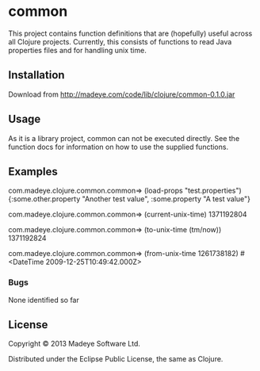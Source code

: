 # common

This project contains function definitions that are (hopefully) useful across all Clojure projects.  Currently, this consists of functions to read Java properties files and for handling unix time.

## Installation

Download from http://madeye.com/code/lib/clojure/common-0.1.0.jar

## Usage

As it is a library project, common can not be executed directly. See the function docs for information on how to use the supplied functions.

## Examples

com.madeye.clojure.common.common=> (load-props "test.properties")
{:some.other.property "Another test value", :some.property "A test value"}

com.madeye.clojure.common.common=> (current-unix-time)
1371192804

com.madeye.clojure.common.common=> (to-unix-time (tm/now))
1371192824

com.madeye.clojure.common.common=> (from-unix-time 1261738182)
#<DateTime 2009-12-25T10:49:42.000Z>

### Bugs

None identified so far

## License

Copyright © 2013 Madeye Software Ltd.

Distributed under the Eclipse Public License, the same as Clojure.
